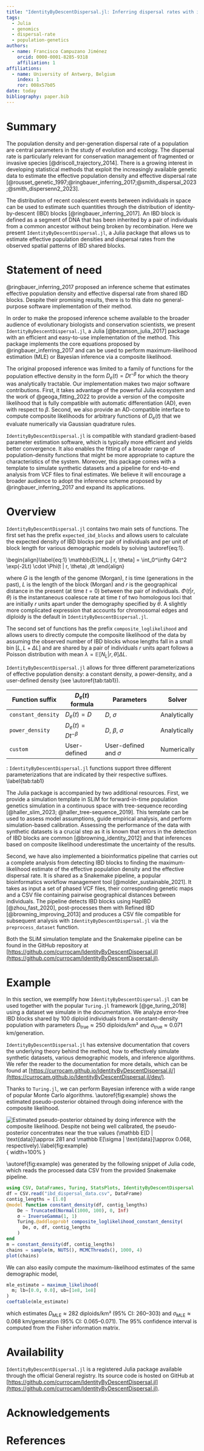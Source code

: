 ```yaml
---
title: "IdentityByDescentDispersal.jl: Inferring dispersal rates with identity-by-descent blocks"
tags:
  - Julia
  - genomics
  - dispersal-rate
  - population-genetics
authors:
  - name: Francisco Campuzano Jiménez
    orcid: 0000-0001-8285-9318
    affiliation: 1
affiliations:
  - name: University of Antwerp, Belgium
    index: 1
    ror: 008x57b05
date: today
bibliography: paper.bib
---
```


# Summary

The population density and per-generation dispersal rate of a population are central parameters in the study of evolution and ecology. The dispersal rate is particularly relevant for conservation management of fragmented or invasive species [@driscoll_trajectory_2014]. There is a growing interest in developing statistical methods that exploit the increasingly available genetic data to estimate the effective population density and effective dispersal rate [@rousset_genetic_1997;@ringbauer_inferring_2017;@smith_dispersal_2023;@smith_dispersenn2_2023].

The distribution of recent coalescent events between individuals in space can be used to estimate such quantities through the distribution of identity-by-descent (IBD) blocks [@ringbauer_inferring_2017]. An IBD block is defined as a segment of DNA that has been inherited by a pair of individuals from a common ancestor without being broken by recombination. Here we present `IdentityByDescentDispersal.jl`, a Julia package that allows us to estimate effective population densities and dispersal rates from the observed spatial patterns of IBD shared blocks.

# Statement of need

@ringbauer_inferring_2017 proposed an inference scheme that estimates effective population density and effective dispersal rate from shared IBD blocks. Despite their promising results, there is to this date no general-purpose software implementation of their method.

In order to make the proposed inference scheme available to the broader audience of evolutionary biologists and conservation scientists, we present `IdentityByDescentDispersal.jl`, a Julia [@bezanson_julia_2017] package with an efficient and easy-to-use implementation of the method. This package implements the core equations proposed by @ringbauer_inferring_2017 and can be used to perform maximum-likelihood estimation (MLE) or Bayesian inference via a composite likelihood.

The original proposed inference was limited to a family of functions for the population effective density in the form $D_e(t) = Dt^{-\beta}$ for which the theory was analytically tractable. Our implementation makes two major software contributions. First, it takes advantage of the powerful Julia ecosystem and the work of @geoga_fitting_2022 to provide a version of the composite likelihood that is fully compatible with automatic differentiation (AD), even with respect to $\beta$. Second, we also provide an AD-compatible interface to compute composite likelihoods for arbitrary functions of $D_e(t)$ that we evaluate numerically via Gaussian quadrature rules.

`IdentityByDescentDispersal.jl` is compatible with standard gradient-based parameter estimation software, which is typically more efficient and yields better convergence. It also enables the fitting of a broader range of population-density functions that might be more appropriate to capture the characteristics of the system. Moreover, this package comes with a template to simulate synthetic datasets and a pipeline for end-to-end analysis from VCF files to final estimates. We believe it will encourage a broader audience to adopt the inference scheme proposed by @ringbauer_inferring_2017 and expand its applications.

# Overview

`IdentityByDescentDispersal.jl` contains two main sets of functions. The first set has the prefix `expected_ibd_blocks` and allows users to calculate the expected density of IBD blocks per pair of individuals and per unit of block length for various demographic models by solving \autoref{eq:1}.

\begin{align}\label{eq:1}
\mathbb{E}[N_L | r, \theta] = \int_0^\infty G4t^2 \exp(-2Lt) \cdot \Phi(t | r, \theta) \,dt
\end{align}

where $G$ is the length of the genome (Morgan), $t$ is time (generations in the past), $L$ is the length of the block (Morgan) and $r$ is the geographical distance in the present (at time $t=0$) between the pair of individuals. $\Phi(t| r, \theta)$ is the instantaneous coalesce rate at time $t$ of two homologous loci that are initially $r$ units apart under the demography specified by $\theta$. A slightly more complicated expression that accounts for chromosomal edges and diploidy is the default in `IdentityByDescentDispersal.jl`.

The second set of functions has the prefix `composite_loglikelihood` and allows users to directly compute the composite likelihood of the data by assuming the observed number of IBD blocks whose lengths fall in a small bin $[L, L+\Delta L]$ and are shared by a pair of individuals $r$ units apart follows a Poisson distribution with mean $\lambda = \mathbb{E}[N_L | r, \theta] \Delta L$.

`IdentityByDescentDispersal.jl` allows for three different parameterizations of effective population density: a constant density, a power-density, and a user-defined density (see \autoref{tab:tab1}).

| Function suffix    | $D_e(t)$ formula     | Parameters                | Solver       |
| ------------------ | -------------------- | ------------------------- | ------------ |
| `constant_density` | $D_e(t)=D$           | $D,\ \sigma$              | Analytically |
| `power_density`    | $D_e(t)=Dt^{-\beta}$ | $D,\ \beta,\ \sigma$      | Analytically |
| `custom`           | User-defined         | User-defined and $\sigma$ | Numerically  |

: `IdentityByDescentDispersal.jl` functions support three different parameterizations that are indicated by their respective suffixes. \label{tab:tab1}

The Julia package is accompanied by two additional resources. First, we provide a simulation template in SLiM for forward-in-time population genetics simulation in a continuous space with tree-sequence recording [@haller_slim_2023; @haller_tree-sequence_2019]. This template can be used to assess model assumptions, guide empirical analysis, and perform simulation-based calibration. Assessing the performance of the data with synthetic datasets is a crucial step as it is known that errors in the detection of IBD blocks are common [@browning_identity_2012] and that inferences based on composite likelihood underestimate the uncertainty of the results.

Second, we have also implemented a bioinformatics pipeline that carries out a complete analysis from detecting IBD blocks to finding the maximum-likelihood estimate of the effective population density and the effective dispersal rate. It is shared as a Snakemake pipeline, a popular bioinformatics workflow management tool [@molder_sustainable_2021]. It takes as input a set of phased VCF files, their corresponding genetic maps and a CSV file containing pairwise geographical distances between individuals. The pipeline detects IBD blocks using HapIBD [@zhou_fast_2020], post-processes them with Refined IBD [@browning_improving_2013] and produces a CSV file compatible for subsequent analysis with `IdentityByDescentDispersal.jl` via the `preprocess_dataset` function.

Both the SLiM simulation template and the Snakemake pipeline can be found in the GitHub repository at [https://github.com/currocam/IdentityByDescentDispersal.jl](https://github.com/currocam/IdentityByDescentDispersal.jl).

# Example

In this section, we exemplify how `IdentityByDescentDispersal.jl` can be used together with the popular `Turing.jl` framework [@ge_turing_2018] using a dataset we simulate in the documentation. We analyze error-free IBD blocks shared by 100 diploid individuals from a constant-density population with parameters $D_{\text{true}}\approx 250$ diploids/km² and $\sigma_{\text{true}}\approx 0.071$ km/generation.

`IdentityByDescentDispersal.jl` has extensive documentation that covers the underlying theory behind the method, how to effectively simulate synthetic datasets, various demographic models, and inference algorithms. We refer the reader to the documentation for more details, which can be found at [https://currocam.github.io/IdentityByDescentDispersal.jl/](https://currocam.github.io/IdentityByDescentDispersal.jl/dev/).

Thanks to `Turing.jl`, we can perform Bayesian inference with a wide range of popular Monte Carlo algorithms. \autoref{fig:example} shows the estimated pseudo-posterior obtained through doing inference with the composite likelihood.

![Estimated pseudo-posterior obtained by doing inference with the composite likelihood. Despite not being well calibrated, the pseudo-posterior concentrates near the true values ($\mathbb E[D | \text{data}]\approx 281$ and $\mathbb E[\sigma | \text{data}]\approx 0.068$, respectively).\label{fig:example}](figures/nuts_constant_density.svg){ width=100% }

\autoref{fig:example} was generated by the following snippet of Julia code, which reads the processed data CSV from the provided Snakemake pipeline.

```julia
using CSV, DataFrames, Turing, StatsPlots, IdentityByDescentDispersal
df = CSV.read("ibd_dispersal_data.csv", DataFrame)
contig_lengths = [1.0]
@model function constant_density(df, contig_lengths)
    De ~ Truncated(Normal(1000, 100), 0, Inf)
    σ ~ InverseGamma(1, 1)
    Turing.@addlogprob! composite_loglikelihood_constant_density(
      De, σ, df, contig_lengths
    )
end
m = constant_density(df, contig_lengths)
chains = sample(m, NUTS(), MCMCThreads(), 1000, 4)
plot(chains)
```

We can also easily compute the maximum-likelihood estimates of the same demographic model,

```julia
mle_estimate = maximum_likelihood(
  m; lb=[0.0, 0.0], ub=[1e8, 1e8]
)
coeftable(mle_estimate)
```

which estimates $D_{\text{MLE}}\approx 282$ diploids/km² (95% CI: 260–303) and $\sigma_{\text{MLE}}\approx 0.068$ km/generation (95% CI: 0.065–0.071). The 95% confidence interval is computed from the Fisher information matrix.

# Availability

`IdentityByDescentDispersal.jl` is a registered Julia package available through the official General registry. Its source code is hosted on GitHub at [https://github.com/currocam/IdentityByDescentDispersal.jl](https://github.com/currocam/IdentityByDescentDispersal.jl).

# Acknowledgements

# References

